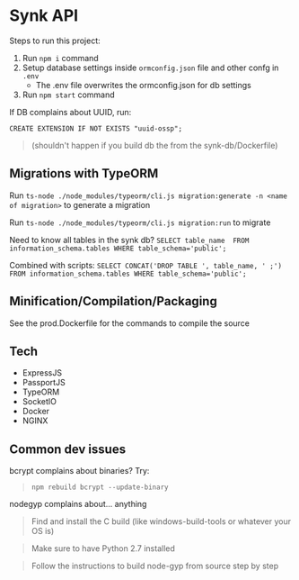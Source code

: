 # Synk API

Steps to run this project:

1. Run `npm i` command
2. Setup database settings inside `ormconfig.json` file and other confg in `.env`
    - The .env file overwrites the ormconfig.json for db settings
3. Run `npm start` command

If DB complains about UUID, run:

`CREATE EXTENSION IF NOT EXISTS "uuid-ossp";`

>(shouldn't happen if you build db the from the synk-db/Dockerfile)

## Migrations with TypeORM

Run `ts-node ./node_modules/typeorm/cli.js migration:generate -n <name of migration>` to generate a migration

Run `ts-node ./node_modules/typeorm/cli.js migration:run` to migrate

Need to know all tables in the synk db?
`SELECT table_name  FROM information_schema.tables WHERE table_schema='public';`

Combined with scripts:
`SELECT CONCAT('DROP TABLE ', table_name, ' ;')  FROM information_schema.tables WHERE table_schema='public';`

## Minification/Compilation/Packaging

See the prod.Dockerfile for the commands to compile the source

## Tech

- ExpressJS
- PassportJS
- TypeORM
- SocketIO
- Docker
- NGINX

## Common dev issues

bcrypt complains about binaries? Try:

> `npm rebuild bcrypt --update-binary`

nodegyp complains about... anything

> Find and install the C build (like windows-build-tools or whatever your OS is)

> Make sure to have Python 2.7 installed

> Follow the instructions to build node-gyp from source step by step
